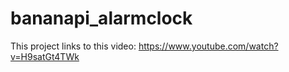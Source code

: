 # bananapi_alarmclock

This project links to this video: https://www.youtube.com/watch?v=H9satGt4TWk
